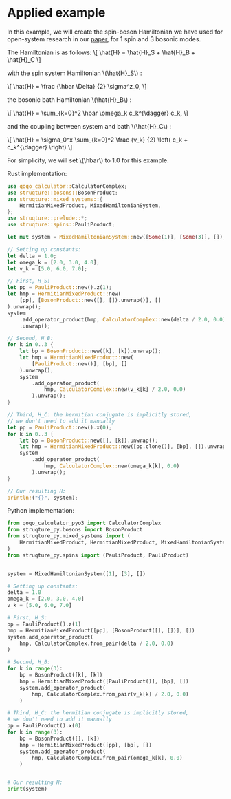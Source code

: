 # Applied example

In this example, we will create the spin-boson Hamiltonian we have used for open-system research in our [paper](https://arxiv.org/abs/2210.12138), for 1 spin and 3 bosonic modes.

The Hamiltonian is as follows:
\\[
    \hat{H} = \hat{H}_S + \hat{H}_B + \hat{H}_C
\\]

with the spin system Hamiltonian \\(\hat{H}_S\\) :

\\[
    \hat{H} = \frac {\hbar \Delta} {2} \sigma^z_0,
\\]

the bosonic bath Hamiltonian \\(\hat{H}_B\\) :

\\[ 
    \hat{H} = \sum_{k=0}^2 \hbar \omega_k c_k^{\dagger} c_k,
\\]

and the coupling between system and bath \\(\hat{H}_C\\) :

\\[ 
    \hat{H} = \sigma_0^x \sum_{k=0}^2 \frac {v_k} {2} \left( c_k + c_k^{\dagger} \right)
\\]

For simplicity, we will set \\(\hbar\\) to 1.0 for this example.

Rust implementation:
```rust
use qoqo_calculator::CalculatorComplex;
use struqture::bosons::BosonProduct;
use struqture::mixed_systems::{
    HermitianMixedProduct, MixedHamiltonianSystem,
};
use struqture::prelude::*;
use struqture::spins::PauliProduct;

let mut system = MixedHamiltonianSystem::new([Some(1)], [Some(3)], []);

// Setting up constants:
let delta = 1.0;
let omega_k = [2.0, 3.0, 4.0];
let v_k = [5.0, 6.0, 7.0];

// First, H_S:
let pp = PauliProduct::new().z(1);
let hmp = HermitianMixedProduct::new(
    [pp], [BosonProduct::new([], []).unwrap()], []
).unwrap();
system
    .add_operator_product(hmp, CalculatorComplex::new(delta / 2.0, 0.0))
    .unwrap();

// Second, H_B:
for k in 0..3 {
    let bp = BosonProduct::new([k], [k]).unwrap();
    let hmp = HermitianMixedProduct::new(
        [PauliProduct::new()], [bp], []
    ).unwrap();
    system
        .add_operator_product(
            hmp, CalculatorComplex::new(v_k[k] / 2.0, 0.0)
        ).unwrap();
}

// Third, H_C: the hermitian conjugate is implicitly stored,
// we don't need to add it manually
let pp = PauliProduct::new().x(0);
for k in 0..3 {
    let bp = BosonProduct::new([], [k]).unwrap();
    let hmp = HermitianMixedProduct::new([pp.clone()], [bp], []).unwrap();
    system
        .add_operator_product(
            hmp, CalculatorComplex::new(omega_k[k], 0.0)
        ).unwrap();
}

// Our resulting H:
println!("{}", system);
```

Python implementation:
```python
from qoqo_calculator_pyo3 import CalculatorComplex
from struqture_py.bosons import BosonProduct
from struqture_py.mixed_systems import (
    HermitianMixedProduct, HermitianMixedProduct, MixedHamiltonianSystem,
)
from struqture_py.spins import (PauliProduct, PauliProduct)


system = MixedHamiltonianSystem([1], [3], [])

# Setting up constants:
delta = 1.0
omega_k = [2.0, 3.0, 4.0]
v_k = [5.0, 6.0, 7.0]

# First, H_S:
pp = PauliProduct().z(1)
hmp = HermitianMixedProduct([pp], [BosonProduct([], [])], [])
system.add_operator_product(
    hmp, CalculatorComplex.from_pair(delta / 2.0, 0.0)
)

# Second, H_B:
for k in range(3):
    bp = BosonProduct([k], [k])
    hmp = HermitianMixedProduct([PauliProduct()], [bp], [])
    system.add_operator_product(
        hmp, CalculatorComplex.from_pair(v_k[k] / 2.0, 0.0)
    )

# Third, H_C: the hermitian conjugate is implicitly stored,
# we don't need to add it manually
pp = PauliProduct().x(0)
for k in range(3):
    bp = BosonProduct([], [k])
    hmp = HermitianMixedProduct([pp], [bp], [])
    system.add_operator_product(
        hmp, CalculatorComplex.from_pair(omega_k[k], 0.0)
    )


# Our resulting H:
print(system)
```
